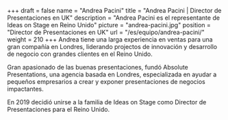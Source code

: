 +++
draft		= false
name		= "Andrea Pacini"
title		= "Andrea Pacini | Director de Presentaciones en UK"
description = "Andrea Pacini es el representante de Ideas on Stage en Reino Unido"
picture		= "andrea-pacini.jpg"
position 	= "Director de Presentaciones en UK"
url			= "/es/equipo/andrea-pacini/"
weight		= 210
+++
Andrea tiene una larga experiencia en ventas para una gran compañía en Londres, liderando projectos de innovación y desarrollo de negocio con grandes clientes en el Reino Unido.

Gran apasionado de las buenas presentaciones, fundó Absolute Presentations, una agencia basada en Londres, especializada en ayudar a pequeños empresarios a crear y exponer presentaciones de negocios impactantes.

En 2019 decidió unirse a la familia de Ideas on Stage como Director de Presentaciones para el Reino Unido.